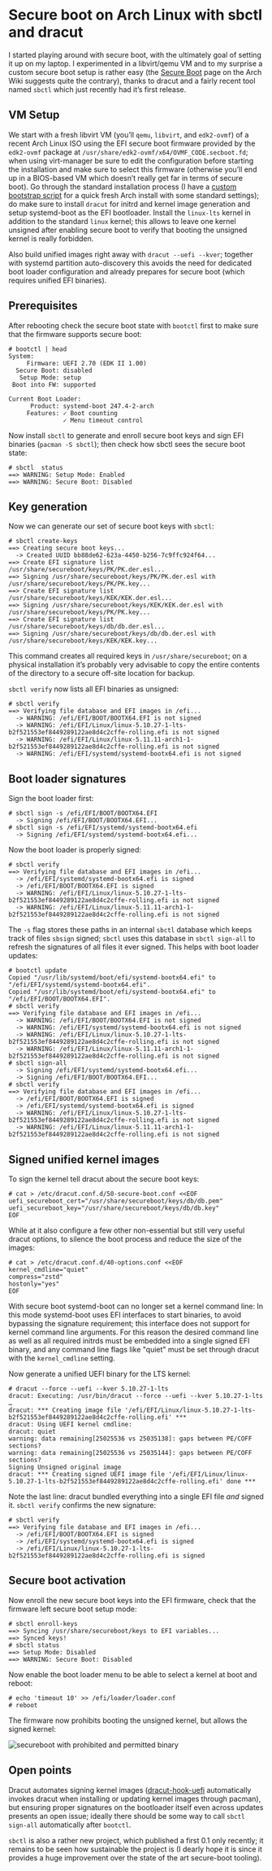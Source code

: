 # Secure boot on Arch Linux with sbctl and dracut

I started playing around with secure boot, with the ultimately goal of setting it up on my laptop. I experimented in a libvirt/qemu VM and to my surprise a custom secure boot setup is rather easy (the [Secure Boot](https://wiki.archlinux.org/index.php/Unified_Extensible_Firmware_Interface/Secure_Boot#Manual_process) page on the Arch Wiki suggests quite the contrary), thanks to dracut and a fairly recent tool named `sbctl` which just recently had it’s first release.

<!--more-->

## VM Setup

We start with a fresh libvirt VM (you’ll `qemu`, `libvirt`, and `edk2-ovmf`) of a recent Arch Linux ISO using the EFI secure boot firmware provided by the `edk2-ovmf` package at `/usr/share/edk2-ovmf/x64/OVMF_CODE.secboot.fd`; when using virt-manager be sure to edit the configuration before starting the installation and make sure to select this firmware (otherwise you’ll end up in a BIOS-based VM which doesn’t really get far in terms of secure boot). Go through the standard installation process (I have a [custom bootstrap script](https://github.com/lunaryorn/dotfiles/blob/61826f1240901368f9f2432c9a6d892f64bf0099/arch/bootstrap-from-iso.bash) for a quick fresh Arch install with some standard settings); do make sure to install `dracut` for initrd and kernel image generation and setup systemd-boot as the EFI bootloader. Install the `linux-lts` kernel in addition to the standard `linux` kernel; this allows to leave one kernel unsigned after enabling secure boot to verify that booting the unsigned kernel is really forbidden.

Also build unified images right away with `dracut --uefi --kver`; together with systemd partition auto-discovery this avoids the need for dedicated boot loader configuration and already prepares for secure boot (which requires unified EFI binaries).

## Prerequisites

After rebooting check the secure boot state with `bootctl` first to make sure that the firmware supports secure boot:

```console
# bootctl | head
System:
     Firmware: UEFI 2.70 (EDK II 1.00)
  Secure Boot: disabled
   Setup Mode: setup
 Boot into FW: supported

Current Boot Loader:
      Product: systemd-boot 247.4-2-arch
     Features: ✓ Boot counting
               ✓ Menu timeout control
```

Now install `sbctl` to generate and enroll secure boot keys and sign EFI binaries (`pacman -S sbctl`); then check how sbctl sees the secure boot state:

```console
# sbctl  status
==> WARNING: Setup Mode: Enabled
==> WARNING: Secure Boot: Disabled
```

## Key generation

Now we can generate our set of secure boot keys with `sbctl`:

```console
# sbctl create-keys
==> Creating secure boot keys...
  -> Created UUID bb88de62-623a-4450-b256-7c9ffc924f64...
==> Create EFI signature list /usr/share/secureboot/keys/PK/PK.der.esl...
==> Signing /usr/share/secureboot/keys/PK/PK.der.esl with /usr/share/secureboot/keys/PK/PK.key...
==> Create EFI signature list /usr/share/secureboot/keys/KEK/KEK.der.esl...
==> Signing /usr/share/secureboot/keys/KEK/KEK.der.esl with /usr/share/secureboot/keys/PK/PK.key...
==> Create EFI signature list /usr/share/secureboot/keys/db/db.der.esl...
==> Signing /usr/share/secureboot/keys/db/db.der.esl with /usr/share/secureboot/keys/KEK/KEK.key...
```

This command creates all required keys in `/usr/share/secureboot`; on a physical installation it’s probably very advisable to copy the entire contents of the directory to a secure off-site location for backup.

`sbctl verify` now lists all EFI binaries as unsigned:

```console
# sbctl verify
==> Verifying file database and EFI images in /efi...
  -> WARNING: /efi/EFI/BOOT/BOOTX64.EFI is not signed
  -> WARNING: /efi/EFI/Linux/linux-5.10.27-1-lts-b2f521553ef8449289122ae8d4c2cffe-rolling.efi is not signed
  -> WARNING: /efi/EFI/Linux/linux-5.11.11-arch1-1-b2f521553ef8449289122ae8d4c2cffe-rolling.efi is not signed
  -> WARNING: /efi/EFI/systemd/systemd-bootx64.efi is not signed
```

## Boot loader signatures

Sign the boot loader first:

```console
# sbctl sign -s /efi/EFI/BOOT/BOOTX64.EFI
  -> Signing /efi/EFI/BOOT/BOOTX64.EFI...
# sbctl sign -s /efi/EFI/systemd/systemd-bootx64.efi
  -> Signing /efi/EFI/systemd/systemd-bootx64.efi...
```

Now the boot loader is properly signed:

```console
# sbctl verify
==> Verifying file database and EFI images in /efi...
  -> /efi/EFI/systemd/systemd-bootx64.efi is signed
  -> /efi/EFI/BOOT/BOOTX64.EFI is signed
  -> WARNING: /efi/EFI/Linux/linux-5.10.27-1-lts-b2f521553ef8449289122ae8d4c2cffe-rolling.efi is not signed
  -> WARNING: /efi/EFI/Linux/linux-5.11.11-arch1-1-b2f521553ef8449289122ae8d4c2cffe-rolling.efi is not signed
```

The `-s` flag stores these paths in an internal `sbctl` database which keeps track of files `sbsign` signed; `sbctl` uses this database in `sbctl sign-all` to refresh the signatures of all files it ever signed. This helps with boot loader updates:

```console
# bootctl update
Copied "/usr/lib/systemd/boot/efi/systemd-bootx64.efi" to "/efi/EFI/systemd/systemd-bootx64.efi".
Copied "/usr/lib/systemd/boot/efi/systemd-bootx64.efi" to "/efi/EFI/BOOT/BOOTX64.EFI".
# sbctl verify
==> Verifying file database and EFI images in /efi...
  -> WARNING: /efi/EFI/BOOT/BOOTX64.EFI is not signed
  -> WARNING: /efi/EFI/systemd/systemd-bootx64.efi is not signed
  -> WARNING: /efi/EFI/Linux/linux-5.10.27-1-lts-b2f521553ef8449289122ae8d4c2cffe-rolling.efi is not signed
  -> WARNING: /efi/EFI/Linux/linux-5.11.11-arch1-1-b2f521553ef8449289122ae8d4c2cffe-rolling.efi is not signed
# sbctl sign-all
  -> Signing /efi/EFI/systemd/systemd-bootx64.efi...
  -> Signing /efi/EFI/BOOT/BOOTX64.EFI...
# sbctl verify
==> Verifying file database and EFI images in /efi...
  -> /efi/EFI/BOOT/BOOTX64.EFI is signed
  -> /efi/EFI/systemd/systemd-bootx64.efi is signed
  -> WARNING: /efi/EFI/Linux/linux-5.10.27-1-lts-b2f521553ef8449289122ae8d4c2cffe-rolling.efi is not signed
  -> WARNING: /efi/EFI/Linux/linux-5.11.11-arch1-1-b2f521553ef8449289122ae8d4c2cffe-rolling.efi is not signed
```

## Signed unified kernel images

To sign the kernel tell dracut about the secure boot keys:

```console
# cat > /etc/dracut.conf.d/50-secure-boot.conf <<EOF
uefi_secureboot_cert="/usr/share/secureboot/keys/db/db.pem"
uefi_secureboot_key="/usr/share/secureboot/keys/db/db.key"
EOF
```

While at it also configure a few other non-essential but still very useful dracut options, to silence the boot process and reduce the size of the images:

```console
# cat > /etc/dracut.conf.d/40-options.conf <<EOF
kernel_cmdline="quiet"
compress="zstd"
hostonly="yes"
EOF
```

With secure boot systemd-boot can no longer set a kernel command line: In this mode systemd-boot uses EFI interfaces to start binaries, to avoid bypassing the signature requirement; this interface does not support for kernel command line arguments. For this reason the desired command line as well as all required initrds must be embedded into a single signed EFI binary, and any command line flags like "quiet" must be set through dracut with the `kernel_cmdline` setting.

Now generate a unified UEFI binary for the LTS kernel:

```console
# dracut --force --uefi --kver 5.10.27-1-lts
dracut: Executing: /usr/bin/dracut --force --uefi --kver 5.10.27-1-lts
…
dracut: *** Creating image file '/efi/EFI/Linux/linux-5.10.27-1-lts-b2f521553ef8449289122ae8d4c2cffe-rolling.efi' ***
dracut: Using UEFI kernel cmdline:
dracut: quiet
warning: data remaining[25025536 vs 25035138]: gaps between PE/COFF sections?
warning: data remaining[25025536 vs 25035144]: gaps between PE/COFF sections?
Signing Unsigned original image
dracut: *** Creating signed UEFI image file '/efi/EFI/Linux/linux-5.10.27-1-lts-b2f521553ef8449289122ae8d4c2cffe-rolling.efi' done ***
```

Note the last line: dracut bundled everything into a single EFI file _and_ signed it. `sbctl verify` confirms the new signature:

```console
# sbctl verify
==> Verifying file database and EFI images in /efi...
  -> /efi/EFI/BOOT/BOOTX64.EFI is signed
  -> /efi/EFI/systemd/systemd-bootx64.efi is signed
  -> /efi/EFI/Linux/linux-5.10.27-1-lts-b2f521553ef8449289122ae8d4c2cffe-rolling.efi is signed
```

## Secure boot activation

Now enroll the new secure boot keys into the EFI firmware, check that the firmware left secure boot setup mode:

```console
# sbctl enroll-keys
==> Syncing /usr/share/secureboot/keys to EFI variables...
==> Synced keys!
# sbctl status
==> Setup Mode: Disabled
==> WARNING: Secure Boot: Disabled
```

Now enable the boot loader menu to be able to select a kernel at boot and reboot:

```console
# echo 'timeout 10' >> /efi/loader/loader.conf
# reboot
```

The firmware now prohibits booting the unsigned kernel, but allows the signed kernel:

![secureboot with prohibited and permitted binary](../images/secure-boot-demo.webp)

## Open points

Dracut automates signing kernel images ([dracut-hook-uefi](https://aur.archlinux.org/packages/dracut-hook-uefi) automatically invokes dracut when installing or updating kernel images through pacman), but ensuring proper signatures on the bootloader itself even across updates presents an open issue; ideally there should be some way to call `sbctl sign-all` automatically after `bootctl`.

`sbctl` is also a rather new project, which published a first 0.1 only recently; it remains to be seen how sustainable the project is (I dearly hope it is since it provides a huge improvement over the state of the art secure-boot tooling).
